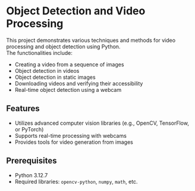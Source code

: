 # Object Detection and Video Processing
This project demonstrates various techniques and methods for video processing and object detection using Python.  
The functionalities include:

- Creating a video from a sequence of images  
- Object detection in videos  
- Object detection in static images  
- Downloading videos and verifying their accessibility  
- Real-time object detection using a webcam  

## Features
- Utilizes advanced computer vision libraries (e.g., OpenCV, TensorFlow, or PyTorch)  
- Supports real-time processing with webcams  
- Provides tools for video generation from images  

## Prerequisites
- Python 3.12.7  
- Required libraries: `opencv-python`, `numpy`, `math`, etc.  

